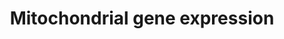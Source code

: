 ---
annotations:
- type: Pathway Ontology
  value: mitochondrial transcription pathway
authors:
- MaintBot
- Khanspers
- Ddigles
- Mkutmon
- Eweitz
description: Numerous nuclear-encoded genes co-ordinate the expression of genes encoded
  on the mitochondrial genome.
last-edited: 2021-05-16
organisms:
- Rattus norvegicus
redirect_from:
- /index.php/Pathway:WP1301
- /instance/WP1301
schema-jsonld:
- '@context': https://schema.org/
  '@id': https://wikipathways.github.io/pathways/WP1301.html
  '@type': Dataset
  creator:
    '@type': Organization
    name: WikiPathways
  description: Numerous nuclear-encoded genes co-ordinate the expression of genes
    encoded on the mitochondrial genome.
  keywords:
  - MTERF
  - Nrf1
  - GABPB2
  - CREB1
  - ESRRA
  - Ppargc1a
  - cGMP
  - Tfb1m
  - Ppargc1b
  - PKA
  - Tfam
  - PPP3CA
  - Mterfd1
  - Ca2+
  - cAMP
  - Polrmt
  - MYEF2
  - Sp1
  - Hcfc1
  - Camk4
  - PPRC1
  - Tfb2m
  - GABPA
  license: CC0
  name: Mitochondrial gene expression
seo: CreativeWork
title: Mitochondrial gene expression
wpid: WP1301
---